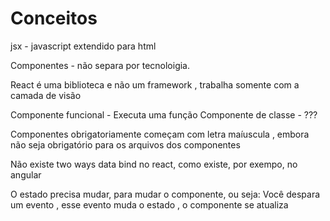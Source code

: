 # Conceitos

jsx - javascript extendido para html

Componentes - não separa por tecnoloigia.

React é uma biblioteca e não um framework , trabalha somente com a camada de visão

Componente funcional - Executa uma função
Componente de classe -  ???

Componentes obrigatoriamente começam com letra maíuscula , embora não seja obrigatório para os arquivos dos componentes

Não existe two ways data bind no react, como existe, por exempo, no angular

O estado precisa mudar, para mudar o componente, ou seja:
    Você despara um evento , esse evento muda o estado , o componente se atualiza